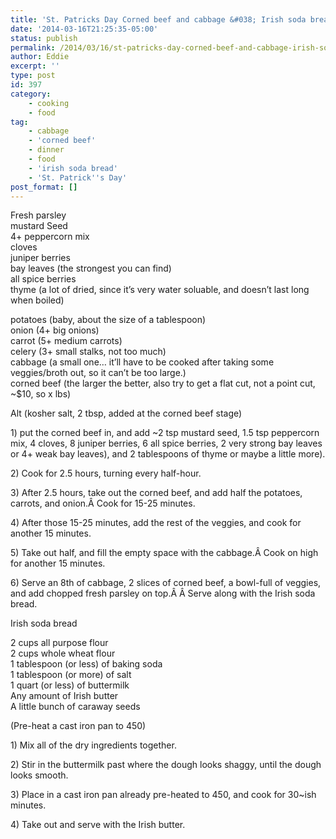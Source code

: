 ```yaml
---
title: 'St. Patricks Day Corned beef and cabbage &#038; Irish soda bread'
date: '2014-03-16T21:25:35-05:00'
status: publish
permalink: /2014/03/16/st-patricks-day-corned-beef-and-cabbage-irish-soda-bread
author: Eddie
excerpt: ''
type: post
id: 397
category:
    - cooking
    - food
tag:
    - cabbage
    - 'corned beef'
    - dinner
    - food
    - 'irish soda bread'
    - 'St. Patrick''s Day'
post_format: []
---
```

Fresh parsley  
mustard Seed  
4+ peppercorn mix  
cloves  
juniper berries  
bay leaves (the strongest you can find)  
all spice berries  
thyme (a lot of dried, since it’s very water soluable, and doesn’t last long when boiled)

potatoes (baby, about the size of a tablespoon)  
onion (4+ big onions)  
carrot (5+ medium carrots)  
celery (3+ small stalks, not too much)  
cabbage (a small one… it’ll have to be cooked after taking some veggies/broth out, so it can’t be too large.)  
corned beef (the larger the better, also try to get a flat cut, not a point cut, ~$10, so x lbs)

Alt (kosher salt, 2 tbsp, added at the corned beef stage)

1\) put the corned beef in, and add ~2 tsp mustard seed, 1.5 tsp peppercorn mix, 4 cloves, 8 juniper berries, 6 all spice berries, 2 very strong bay leaves or 4+ weak bay leaves), and 2 tablespoons of thyme or maybe a little more).

2\) Cook for 2.5 hours, turning every half-hour.

3\) After 2.5 hours, take out the corned beef, and add half the potatoes, carrots, and onion.Â Cook for 15-25 minutes.

4\) After those 15-25 minutes, add the rest of the veggies, and cook for another 15 minutes.

5\) Take out half, and fill the empty space with the cabbage.Â Cook on high for another 15 minutes.

6\) Serve an 8th of cabbage, 2 slices of corned beef, a bowl-full of veggies, and add chopped fresh parsley on top.Â Â Serve along with the Irish soda bread.

Irish soda bread

2 cups all purpose flour  
2 cups whole wheat flour  
1 tablespoon (or less) of baking soda  
1 tablespoon (or more) of salt  
1 quart (or less) of buttermilk  
Any amount of Irish butter  
A little bunch of caraway seeds

(Pre-heat a cast iron pan to 450)

1\) Mix all of the dry ingredients together.

2\) Stir in the buttermilk past where the dough looks shaggy, until the dough looks smooth.

3\) Place in a cast iron pan already pre-heated to 450, and cook for 30~ish minutes.

4\) Take out and serve with the Irish butter.